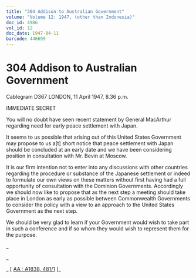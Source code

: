 ```yaml
---
title: "304 Addison to Australian Government"
volume: "Volume 12: 1947, (other than Indonesia)"
doc_id: 4986
vol_id: 12
doc_date: 1947-04-11
barcode: 446699
---
```


# 304 Addison to Australian Government

Cablegram D367 LONDON, 11 April 1947, 8.36 p.m.

IMMEDIATE SECRET

You will no doubt have seen recent statement by General MacArthur regarding need for early peace settlement with Japan.

It seems to us possible that arising out of this United States Government may propose to us a[t] short notice that peace settlement with Japan should be concluded at an early date and we have been considering position in consultation with Mr. Bevin at Moscow.

It is our firm intention not to enter into any discussions with other countries regarding the procedure or substance of the Japanese settlement or indeed to formulate our own views on these matters without first having had a full opportunity of consultation with the Dominion Governments. Accordingly we should now like to propose that as the next step a meeting should take place in London as early as possible between Commonwealth Governments to consider the policy with a view to an approach to the United States Government as the next step.

We should be very glad to learn if your Government would wish to take part in such a conference and if so whom they would wish to represent them for the purpose.

_

_

_ [ [AA : A1838, 481/1](http://www.naa.gov.au/cgi-bin/Search?O=I&Number=446699) ]_
